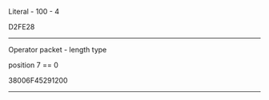 
Literal - 100 - 4

D2FE28

---

Operator packet - length type

position 7 == 0

38006F45291200

---
